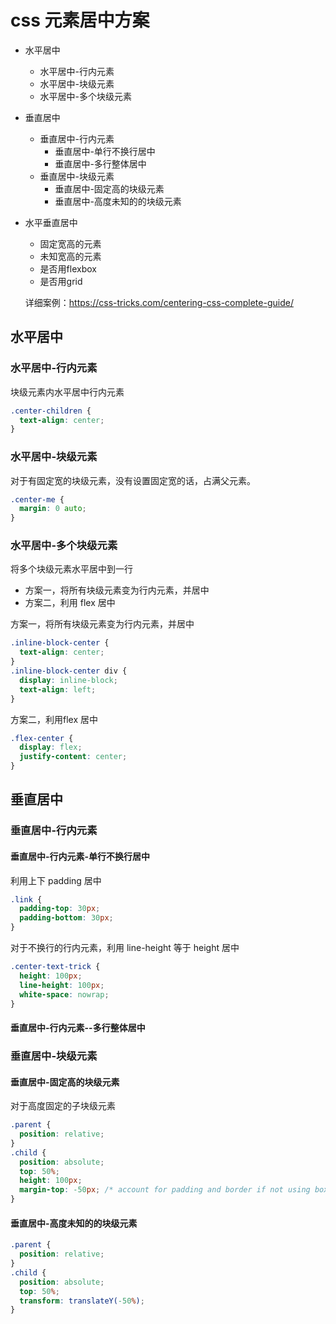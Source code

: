 # css 元素居中方案

- 水平居中

  - 水平居中-行内元素
  - 水平居中-块级元素
  - 水平居中-多个块级元素

- 垂直居中

  - 垂直居中-行内元素
    - 垂直居中-单行不换行居中
    -  垂直居中-多行整体居中
  - 垂直居中-块级元素
    - 垂直居中-固定高的块级元素
    - 垂直居中-高度未知的的块级元素

- 水平垂直居中

  - 固定宽高的元素
  - 未知宽高的元素
  - 是否用flexbox
  - 是否用grid

  详细案例：<https://css-tricks.com/centering-css-complete-guide/>

## 水平居中

### 水平居中-行内元素

块级元素内水平居中行内元素

```css
.center-children {
  text-align: center;
}
```

### 水平居中-块级元素

对于有固定宽的块级元素，没有设置固定宽的话，占满父元素。

```css
.center-me {
  margin: 0 auto;
}
```

### 水平居中-多个块级元素

将多个块级元素水平居中到一行

- 方案一，将所有块级元素变为行内元素，并居中
- 方案二，利用 flex 居中

方案一，将所有块级元素变为行内元素，并居中

```css
.inline-block-center {
  text-align: center;
}
.inline-block-center div {
  display: inline-block;
  text-align: left;
}
```

方案二，利用flex 居中

```css
.flex-center {
  display: flex;
  justify-content: center;
}
```

## 垂直居中

### 垂直居中-行内元素

#### 垂直居中-行内元素-单行不换行居中

利用上下 padding 居中

```css
.link {
  padding-top: 30px;
  padding-bottom: 30px;
}
```

对于不换行的行内元素，利用 line-height 等于 height 居中

```css
.center-text-trick {
  height: 100px;
  line-height: 100px;
  white-space: nowrap;
}
```

#### 垂直居中-行内元素--多行整体居中

### 垂直居中-块级元素

#### 垂直居中-固定高的块级元素

对于高度固定的子块级元素

```css
.parent {
  position: relative;
}
.child {
  position: absolute;
  top: 50%;
  height: 100px;
  margin-top: -50px; /* account for padding and border if not using box-sizing: border-box; */
}
```

#### 垂直居中-高度未知的的块级元素

```css
.parent {
  position: relative;
}
.child {
  position: absolute;
  top: 50%;
  transform: translateY(-50%);
}
```





